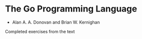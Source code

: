 The Go Programming Language
===========================
- Alan A. A. Donovan and Brian W. Kernighan

Completed exercises from the text
